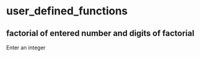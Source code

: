 # user_defined_functions
factorial of entered number and digits of factorial
---------------------------------------------------
Enter an integer

